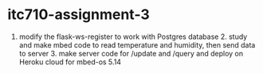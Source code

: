 # itc710-assignment-3
1. modify the flask-ws-register to work with Postgres database 2. study and make mbed code to read temperature and humidity, then send data to server 3. make server code for /update and /query and deploy on Heroku cloud
for mbed-os 5.14
